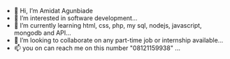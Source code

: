 - 👋 Hi, I’m Amidat Agunbiade
- 👀 I’m interested in software development...
- 🌱 I’m currently learning html, css, php, my sql, nodejs, javascript, mongodb and API...
- 💞️ I’m looking to collaborate on any part-time job or internship available...
- 📫 you on can reach me on this number "08121159938" ...

<!---
midahmia/midahmia is a ✨ special ✨ repository because its `README.md` (this file) appears on your GitHub profile.
You can click the Preview link to take a look at your changes.
--->
